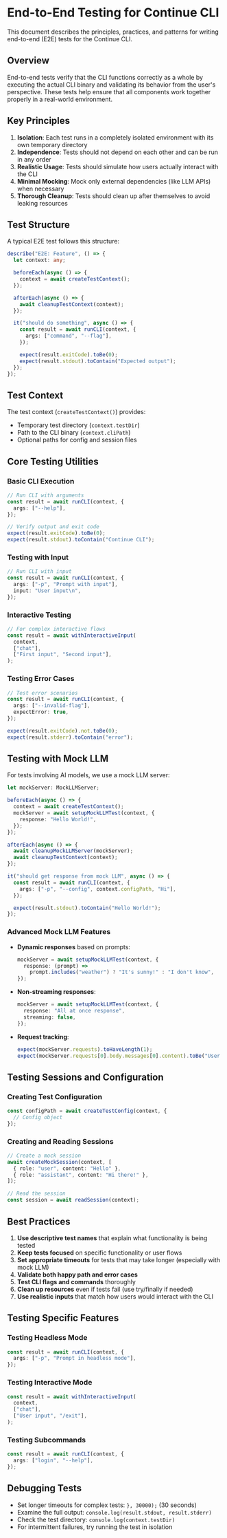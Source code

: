 # End-to-End Testing for Continue CLI

This document describes the principles, practices, and patterns for writing end-to-end (E2E) tests for the Continue CLI.

## Overview

End-to-end tests verify that the CLI functions correctly as a whole by executing the actual CLI binary and validating its behavior from the user's perspective. These tests help ensure that all components work together properly in a real-world environment.

## Key Principles

1. **Isolation**: Each test runs in a completely isolated environment with its own temporary directory
2. **Independence**: Tests should not depend on each other and can be run in any order
3. **Realistic Usage**: Tests should simulate how users actually interact with the CLI
4. **Minimal Mocking**: Mock only external dependencies (like LLM APIs) when necessary
5. **Thorough Cleanup**: Tests should clean up after themselves to avoid leaking resources

## Test Structure

A typical E2E test follows this structure:

```typescript
describe("E2E: Feature", () => {
  let context: any;

  beforeEach(async () => {
    context = await createTestContext();
  });

  afterEach(async () => {
    await cleanupTestContext(context);
  });

  it("should do something", async () => {
    const result = await runCLI(context, {
      args: ["command", "--flag"],
    });

    expect(result.exitCode).toBe(0);
    expect(result.stdout).toContain("Expected output");
  });
});
```

## Test Context

The test context (`createTestContext()`) provides:

- Temporary test directory (`context.testDir`)
- Path to the CLI binary (`context.cliPath`)
- Optional paths for config and session files

## Core Testing Utilities

### Basic CLI Execution

```typescript
// Run CLI with arguments
const result = await runCLI(context, {
  args: ["--help"],
});

// Verify output and exit code
expect(result.exitCode).toBe(0);
expect(result.stdout).toContain("Continue CLI");
```

### Testing with Input

```typescript
// Run CLI with input
const result = await runCLI(context, {
  args: ["-p", "Prompt with input"],
  input: "User input\n",
});
```

### Interactive Testing

```typescript
// For complex interactive flows
const result = await withInteractiveInput(
  context,
  ["chat"],
  ["First input", "Second input"],
);
```

### Testing Error Cases

```typescript
// Test error scenarios
const result = await runCLI(context, {
  args: ["--invalid-flag"],
  expectError: true,
});

expect(result.exitCode).not.toBe(0);
expect(result.stderr).toContain("error");
```

## Testing with Mock LLM

For tests involving AI models, we use a mock LLM server:

```typescript
let mockServer: MockLLMServer;

beforeEach(async () => {
  context = await createTestContext();
  mockServer = await setupMockLLMTest(context, {
    response: "Hello World!",
  });
});

afterEach(async () => {
  await cleanupMockLLMServer(mockServer);
  await cleanupTestContext(context);
});

it("should get response from mock LLM", async () => {
  const result = await runCLI(context, {
    args: ["-p", "--config", context.configPath, "Hi"],
  });

  expect(result.stdout).toContain("Hello World!");
});
```

### Advanced Mock LLM Features

- **Dynamic responses** based on prompts:

  ```typescript
  mockServer = await setupMockLLMTest(context, {
    response: (prompt) =>
      prompt.includes("weather") ? "It's sunny!" : "I don't know",
  });
  ```

- **Non-streaming responses**:

  ```typescript
  mockServer = await setupMockLLMTest(context, {
    response: "All at once response",
    streaming: false,
  });
  ```

- **Request tracking**:
  ```typescript
  expect(mockServer.requests).toHaveLength(1);
  expect(mockServer.requests[0].body.messages[0].content).toBe("User prompt");
  ```

## Testing Sessions and Configuration

### Creating Test Configuration

```typescript
const configPath = await createTestConfig(context, {
  // Config object
});
```

### Creating and Reading Sessions

```typescript
// Create a mock session
await createMockSession(context, [
  { role: "user", content: "Hello" },
  { role: "assistant", content: "Hi there!" },
]);

// Read the session
const session = await readSession(context);
```

## Best Practices

1. **Use descriptive test names** that explain what functionality is being tested
2. **Keep tests focused** on specific functionality or user flows
3. **Set appropriate timeouts** for tests that may take longer (especially with mock LLM)
4. **Validate both happy path and error cases**
5. **Test CLI flags and commands** thoroughly
6. **Clean up resources** even if tests fail (use try/finally if needed)
7. **Use realistic inputs** that match how users would interact with the CLI

## Testing Specific Features

### Testing Headless Mode

```typescript
const result = await runCLI(context, {
  args: ["-p", "Prompt in headless mode"],
});
```

### Testing Interactive Mode

```typescript
const result = await withInteractiveInput(
  context,
  ["chat"],
  ["User input", "/exit"],
);
```

### Testing Subcommands

```typescript
const result = await runCLI(context, {
  args: ["login", "--help"],
});
```

## Debugging Tests

- Set longer timeouts for complex tests: `}, 30000);` (30 seconds)
- Examine the full output: `console.log(result.stdout, result.stderr)`
- Check the test directory: `console.log(context.testDir)`
- For intermittent failures, try running the test in isolation
